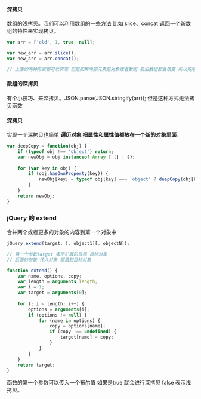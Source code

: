 #### 深拷贝



数组的浅拷贝。我们可以利用数组的一些方法 比如 slice、concat 返回一个新数组的特性来实现拷贝。

```javascript
var arr = ['old', 1, true, null];

var new_arr = arr.slice();
var new_arr = arr.concat();

// 上面的两种形式都可以实现 但是如果内部元素是对象或者数组 新旧数组都会改变 所以克隆的不彻底

```



#### 数组的深拷贝

有个小技巧、来深拷贝。JSON.parse(JSON.stringify(arr)); 但是这种方式无法拷贝函数



#### 深拷贝

实现一个深拷贝也简单 **遍历对象 把属性和属性值都放在一个新的对象里面**。 

```javascript
var deepCopy = function(obj) {
    if (typeof obj !== 'object') return;
    var newObj = obj instanceof Array ? [] : {};
    
    for (var key in obj) {
        if (obj.hasOwnProperty(key)) {
            newObj[key] = typeof obj[key] === 'object' ? deepCopy(obj[key]) : obj[key]; 
        }
    }
    return newObj;
}
```



### jQuery 的 extend

合并两个或者更多的对象的内容到第一个对象中

```javascript
jQuery.extend(target, [, object1][, objectN]);

// 第一个参数target 表示扩展的目标 目标对象
// 后面的参数 传入对象 赋值到目标对象

function extend() {
    var name, options, copy;
    var length = arguments.length;
    var i = 1;
    var target = arguments[0];
    
    for (; i < length; i++) {
        options = arguments[i];
        if (options != null) {
            for (name in options) {
                copy = options[name];
                if (copy !== undefined) {
                    target[name] = copy;
                }
            }
        }
    }
    return target;
}
```

函数的第一个参数可以传入一个布尔值 如果是true 就会进行深拷贝 false 表示浅拷贝。

 





